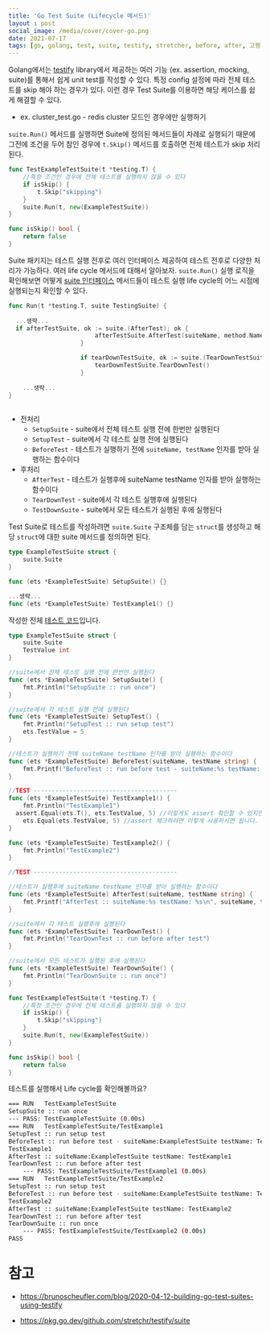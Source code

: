 ```yaml
---
title: 'Go Test Suite (Lifecycle 메서드)'
layout : post
social_image: /media/cover/cover-go.png
date: 2021-07-17
tags: [go, golang, test, suite, testify, stretcher, before, after, 고랭, 테스트, 유닛테스트]
---
```


Golang에서는 [testify](https://github.com/stretchr/testify) library에서 제공하는 여러 기능 (ex. assertion, mocking, suite)를 통해서 쉽게 unit test를 작성할 수 있다. 특정 config 설정에 따라 전체 테스트를 skip 해야 하는 경우가 있다. 이런 경우 Test Suite를 이용하면 해당 케이스를 쉽게 해결할 수 있다. 

- ex. cluster_test.go - redis cluster 모드인 경우에만 실행하기

`suite.Run()` 메서드를 실행하면 Suite에 정의된 메서드들이 차례로 실행되기 때문에 그전에 조건을 두어 참인 경우에 `t.Skip()` 메서드를 호출하면 전체 테스트가 skip 처리된다. 

```go
func TestExampleTestSuite(t *testing.T) {
	//특정 조건인 경우에 전체 테스트를 실행하지 않을 수 있다
	if isSkip() {
		t.Skip("skipping")
	}
	suite.Run(t, new(ExampleTestSuite))
}

func isSkip() bool {
	return false
}

```


Suite 패키지는 테스트 실행 전후로 여러 인터페이스 제공하여 테스트 전후로 다양한 처리가 가능하다. 여러 life cycle 메서드에 대해서 알아보자. `suite.Run()` 실행 로직을 확인해보면 어떻게 [suite 인터페이스](https://github.com/stretchr/testify/blob/master/suite/interfaces.go) 메서드들이 테스트 실행 life cycle의 어느 시점에 실행되는지 확인할 수 있다.

```go
func Run(t *testing.T, suite TestingSuite) {
  
  ...생략...
  if afterTestSuite, ok := suite.(AfterTest); ok {
						afterTestSuite.AfterTest(suiteName, method.Name)
					}

					if tearDownTestSuite, ok := suite.(TearDownTestSuite); ok {
						tearDownTestSuite.TearDownTest()
					}
  
    ...생략...
}
  
```

- 전처리
  - `SetupSuite` - suite에서 전체 테스트 실행 전에 한번만 실행된다
  - `SetupTest` - suite에서 각 테스트 실행 전에 실행된다
  - `BeforeTest` - 테스트가 실행하기 전에 `suiteName, testName` 인자를 받아 실행하는 함수이다
- 후처리
  - `AfterTest` - 테스트가 실행후에 suiteName testName 인자를 받아 실행하는 함수이다
  - `TearDownTest` - suite에서 각 테스트 실행후에 실행된다
  - `TestDownSuite` - suite에서 모든 테스트가 실행된 후에 실행된다

Test Suite로 테스트를 작성하려면 `suite.Suite` 구조체를 담는 `struct`를 생성하고 해당 `struct`에 대한 suite 메서드를 정의하면 된다.

```go
type ExampleTestSuite struct {
	suite.Suite
}

func (ets *ExampleTestSuite) SetupSuite() {}

...생략...
func (ets *ExampleTestSuite) TestExample1() {}

```



작성한 전체 [테스트 코드](https://github.com/kenshin579/tutorials-go/blob/master/go-testing/suite_test.go)입니다. 

```go
type ExampleTestSuite struct {
	suite.Suite
	TestValue int
}

//suite에서 전체 테스트 실행 전에 한번만 실행된다
func (ets *ExampleTestSuite) SetupSuite() {
	fmt.Println("SetupSuite :: run once")
}

//suite에서 각 테스트 실행 전에 실행된다
func (ets *ExampleTestSuite) SetupTest() {
	fmt.Println("SetupTest :: run setup test")
	ets.TestValue = 5
}

//테스트가 실행하기 전에 suiteName testName 인자를 받아 실행하는 함수이다
func (ets *ExampleTestSuite) BeforeTest(suiteName, testName string) {
	fmt.Printf("BeforeTest :: run before test - suiteName:%s testName: %s\n", suiteName, testName)
}

//TEST ----------------------------------------
func (ets *ExampleTestSuite) TestExample1() {
	fmt.Println("TestExample1")
  assert.Equal(ets.T(), ets.TestValue, 5) //이렇게도 assert 확인할 수 있지만, 
	ets.Equal(ets.TestValue, 5) //assert 체크하려면 이렇게 사용하시면 됩니다.
}

func (ets *ExampleTestSuite) TestExample2() {
	fmt.Println("TestExample2")
}

//TEST ----------------------------------------

//테스트가 실행후에 suiteName testName 인자를 받아 실행하는 함수이다
func (ets *ExampleTestSuite) AfterTest(suiteName, testName string) {
	fmt.Printf("AfterTest :: suiteName:%s testName: %s\n", suiteName, testName)
}

//suite에서 각 테스트 실행후에 실행된다
func (ets *ExampleTestSuite) TearDownTest() {
	fmt.Println("TearDownTest :: run before after test")
}

//suite에서 모든 테스트가 실행된 후에 실행된다
func (ets *ExampleTestSuite) TearDownSuite() {
	fmt.Println("TearDownSuite :: run once")
}

func TestExampleTestSuite(t *testing.T) {
	//특정 조건인 경우에 전체 테스트를 실행하지 않을 수 있다
	if isSkip() {
		t.Skip("skipping")
	}
	suite.Run(t, new(ExampleTestSuite))
}

func isSkip() bool {
	return false
}

```



테스트를 실행해서 Life cycle를 확인해볼까요? 

```bash
=== RUN   TestExampleTestSuite
SetupSuite :: run once
--- PASS: TestExampleTestSuite (0.00s)
=== RUN   TestExampleTestSuite/TestExample1
SetupTest :: run setup test
BeforeTest :: run before test - suiteName:ExampleTestSuite testName: TestExample1
TestExample1
AfterTest :: suiteName:ExampleTestSuite testName: TestExample1
TearDownTest :: run before after test
    --- PASS: TestExampleTestSuite/TestExample1 (0.00s)
=== RUN   TestExampleTestSuite/TestExample2
SetupTest :: run setup test
BeforeTest :: run before test - suiteName:ExampleTestSuite testName: TestExample2
TestExample2
AfterTest :: suiteName:ExampleTestSuite testName: TestExample2
TearDownTest :: run before after test
TearDownSuite :: run once
    --- PASS: TestExampleTestSuite/TestExample2 (0.00s)
PASS
```

# 참고

- https://brunoscheufler.com/blog/2020-04-12-building-go-test-suites-using-testify

- https://pkg.go.dev/github.com/stretchr/testify/suite

  





